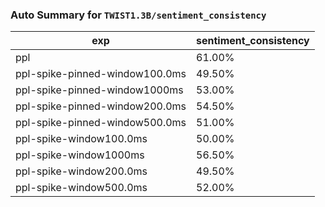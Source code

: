 ### Auto Summary for `TWIST1.3B/sentiment_consistency`

<!-- AUTO-GEN: SPLIT TABLE -->
| exp | sentiment_consistency |
| --- | --- |
| ppl | 61.00% |
| ppl-spike-pinned-window100.0ms | 49.50% |
| ppl-spike-pinned-window1000ms | 53.00% |
| ppl-spike-pinned-window200.0ms | 54.50% |
| ppl-spike-pinned-window500.0ms | 51.00% |
| ppl-spike-window100.0ms | 50.00% |
| ppl-spike-window1000ms | 56.50% |
| ppl-spike-window200.0ms | 49.50% |
| ppl-spike-window500.0ms | 52.00% |
<!-- AUTO-GEN: SPLIT TABLE -->
